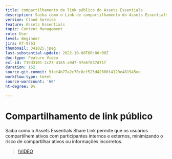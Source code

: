 ```yaml
---
title: compartilhamento de link público do Assets Essentials
description: Saiba como o Link de compartilhamento do Assets Essentials permite que os usuários compartilhem ativos com participantes internos e externos, minimizando o risco de compartilhar ativos incorretos... (as descrições devem ter entre 60 e 160 caracteres)
version: Cloud Service
feature: Assets Essentials
topic: Content Management
role: User
level: Beginner
jira: KT-9763
thumbnail: 341025.jpeg
last-substantial-update: 2022-10-08T00:00:00Z
doc-type: Feature Video
exl-id: 719d3101-2c27-4165-a9d7-97e6f637d71f
duration: 162
source-git-commit: 9fef4b77a2c70c8cf525d42686f4120e481945ee
workflow-type: tm+mt
source-wordcount: '66'
ht-degree: 0%

---
```


# Compartilhamento de link público

Saiba como o Assets Essentials Share Link permite que os usuários compartilhem ativos com participantes internos e externos, minimizando o risco de compartilhar ativos ou informações incorretos.

>[!VIDEO](https://video.tv.adobe.com/v/341025?quality=12&learn=on)
